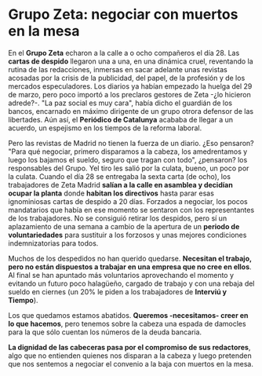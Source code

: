 # Grupo Zeta: negociar con muertos en la mesa

En el **Grupo Zeta** echaron a la calle a o ocho compañeros el día 28. Las **cartas de despido** llegaron una a una, en una dinámica cruel, reventando la rutina de las redacciones, inmersas en sacar adelante unas revistas acosadas por la crisis de la publicidad, del papel, de la profesión y de los mercados especuladores. Los diarios ya habían empezado la huelga del 29 de marzo, pero poco importó a los preclaros gestores de Zeta -¿lo hicieron adrede?-. "La paz social es muy cara", había dicho el guardián de los bancos, encarnado en máximo dirigente de un grupo otrora defensor de las libertades. Aún así, el **Periódico de Catalunya** acababa de llegar a un acuerdo, un espejismo en los tiempos de la reforma laboral.

Pero las revistas de Madrid no tienen la fuerza de un diario. ¿Eso pensaron? "Para qué negociar, primero disparamos a la cabeza, los amedrentamos y luego los bajamos el sueldo, seguro que tragan con todo", ¿pensaron? los responsables del Grupo. Yel tiro les salió por la culata, bueno, un poco por la culata. Cuando el día 28 se entregaba la sexta carta (de ocho), los trabajadores de Zeta Madrid **salían a la calle en asamblea y decidían ocupar la planta** donde **habitan los directivos** hasta parar esas ignominiosas cartas de despido a 20 días. Forzados a negociar, los pocos mandatarios que había en ese momento se sentaron con los representantes de los trabajadores. No se consiguió retirar los despidos, pero sí un aplazamiento de una semana a cambio de la apertura de un **periodo de voluntariedades** para sustituir a los forzosos y unas mejores condiciones indemnizatorias para todos.

Muchos de los despedidos no han querido quedarse. **Necesitan el trabajo, pero no están dispuestos a trabajar en una empresa que no cree en ellos**. Al final se han apuntado más voluntarios aprovechando el momento y evitando un futuro poco halagüeño, cargado de trabajo y con una rebaja del sueldo en ciernes (un 20% le piden a los trabajadores de **Interviú y Tiempo**). 

Los que quedamos estamos abatidos. **Queremos -necesitamos- creer en lo que hacemos**, pero tenemos sobre la cabeza una espada de damocles para la que sólo cuentan los números de la deuda bancaria.

**La dignidad de las cabeceras pasa por el compromiso de sus redactores**, algo que no entienden quienes nos disparan a la cabeza y luego pretenden que nos sentemos a negociar el convenio a la baja con muertos en la mesa.
